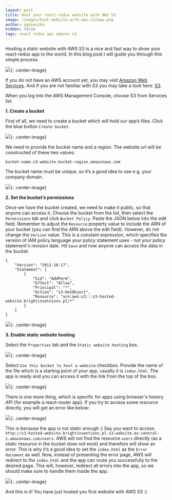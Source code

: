 ```yaml
---
layout: post
title: Host your react-redux website with AWS S3
image: /images/host-website-with-aws-s3/www.png
author: agnieszka
hidden: false
tags: react redux aws amazon s3
---
```


Hosting a static website with AWS S3 is a nice and fast way to show your react-redux app to the world. In this blog post I will guide you through this simple process.

![](/images/host-website-with-aws-s3/www.png){: .center-image}

If you do not have an AWS account yet, you may visit [Amazon Web Services](https://portal.aws.amazon.com/billing/signup#/start). And if you are not familiar with S3 you may take a look here: [S3](https://aws.amazon.com/s3/). 

When you log into the AWS Management Console, choose S3 from Services list. 

**1. Create a bucket**

First of all, we need to create a bucket which will hold our app’s files. Click the blue button `Create bucket`.

![](/images/host-website-with-aws-s3/create_bucket.png){: .center-image}

We need to provide the bucket name and a region. The website url will be constructed of these two values:

`bucket-name.s3-website.bucket-region.amazonaws.com`

The bucket name must be unique, so it’s a good idea to use e.g. your company domain.

![](/images/host-website-with-aws-s3/bucket_name.png){: .center-image}

**2. Set the bucket’s permissions**

Once we have the bucket created, we need to make it public, so that anyone can access it. Choose the bucket from the list, then select the `Permissions` tab and click `Bucket Policy`. Paste the JSON below into the edit field. Remember to adjust the `Resource` property value to include the ARN of your bucket (you can find the ARN above the edit field). However, do not change the `Version` value. This is a constant expression, which specifies the version of IAM policy language your policy statement uses - not your policy statement's revision date. Hit `Save` and now anyone can access the data in the bucket.

```
{
    "Version": "2012-10-17",
    "Statement": [
        {
            "Sid": "AddPerm",
            "Effect": "Allow",
            "Principal": "*",
            "Action": "s3:GetObject",
            "Resource": "arn:aws:s3:::s3-hosted-website.brightinvetnions.pl/*"
        }
    ]
}
```

![](/images/host-website-with-aws-s3/permissions.png){: .center-image}

**3. Enable static website hosting**

Select the `Properties` tab and the `Static website hosting` box.

![](/images/host-website-with-aws-s3/properties.png){: .center-image}

Select `Use this bucket to host a website` checkbox. Provide the name of the file which is a starting point of your app, usually it is `index.html`. The app is ready and you can access it with the link from the top of the box.

![](/images/host-website-with-aws-s3/.png){: .center-image}

There is one more thing, which is specific for apps using browser's history API (for example a react-router app). If you try to access some resource directly, you will get an error like below: 

![](/images/host-website-with-aws-s3/404.png){: .center-image}

This is because the app is not static enough :) Say you want to access `http://s3-hosted-website.brightinventions.pl.s3-website.eu-central-1.amazonaws.com/users`. AWS will not find the resource `users` directly (as a static resource in the bucket does not exist) and therefore will show an error. This is why it’s a good idea to set the `index.html` as the `Error document` as well. Now, instead of presenting the error page, AWS will redirect to the `index.html` and the app can route you successfully to the desired page. This will, however, redirect all errors into the app, so we should make sure to handle them inside the app.

![](/images/host-website-with-aws-s3/error.png){: .center-image}

And this is it! You have just hosted you first website with AWS S3 :)
